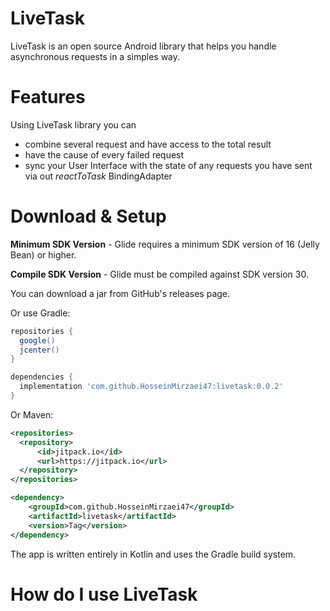 LiveTask
======================

LiveTask is an open source Android library that helps you handle asynchronous requests in a simples way.

# Features

Using LiveTask library you can
* combine several request and have access to the total result
* have the cause of every failed request
* sync your User Interface with the state of any requests you have sent via out *reactToTask* BindingAdapter

# Download & Setup
**Minimum SDK Version** - Glide requires a minimum SDK version of 16 (Jelly Bean) or higher.

**Compile SDK Version** - Glide must be compiled against SDK version 30.

You can download a jar from GitHub's releases page.

Or use Gradle:

```gradle
repositories {
  google()
  jcenter()
}

dependencies {
  implementation 'com.github.HosseinMirzaei47:livetask:0.0.2'
}
```

Or Maven:

```xml
<repositories>
  <repository>
      <id>jitpack.io</id>
      <url>https://jitpack.io</url>
  </repository>
</repositories>

<dependency>
    <groupId>com.github.HosseinMirzaei47</groupId>
    <artifactId>livetask</artifactId>
    <version>Tag</version>
</dependency>
```

The app is written entirely in Kotlin and uses the Gradle build system.

# How do I use LiveTask
